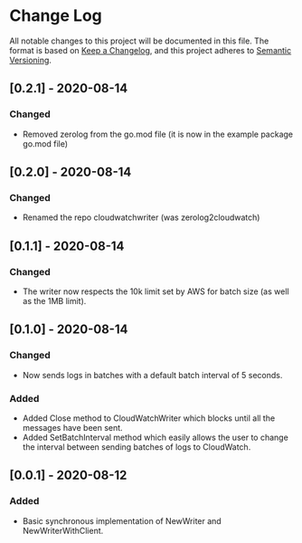 # Change Log

All notable changes to this project will be documented in this file. The format is based on [Keep a Changelog](https://keepachangelog.com/en/1.0.0/), and this project adheres to [Semantic Versioning](https://semver.org/spec/v2.0.0.html).

## [0.2.1] - 2020-08-14

### Changed

- Removed zerolog from the go.mod file (it is now in the example package go.mod file)

## [0.2.0] - 2020-08-14

### Changed

- Renamed the repo cloudwatchwriter (was zerolog2cloudwatch)

## [0.1.1] - 2020-08-14

### Changed

- The writer now respects the 10k limit set by AWS for batch size (as well as the 1MB limit).

## [0.1.0] - 2020-08-14

### Changed

- Now sends logs in batches with a default batch interval of 5 seconds.

### Added

- Added Close method to CloudWatchWriter which blocks until all the messages have been sent.
- Added SetBatchInterval method which easily allows the user to change the interval between sending batches of logs to CloudWatch.

## [0.0.1] - 2020-08-12

### Added

- Basic synchronous implementation of NewWriter and NewWriterWithClient.

